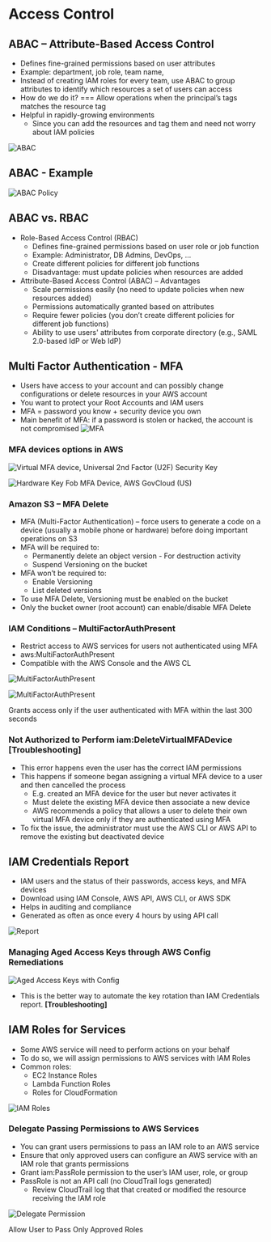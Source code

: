 # Access Control

## ABAC – Attribute-Based Access Control

- Defines fine-grained permissions based on user attributes
- Example: department, job role, team name,
- Instead of creating IAM roles for every team, use ABAC to group attributes to identify which resources a set of users can access
- How do we do it? === Allow operations when the principal’s tags matches the resource tag
- Helpful in rapidly-growing environments
  - Since you can add the resources and tag them and need not worry about IAM policies

![ABAC](./abac_permissions.png)

## ABAC - Example

![ABAC Policy](./abac_policy.png)

## ABAC vs. RBAC

- Role-Based Access Control (RBAC)
  - Defines fine-grained permissions based on user role or job function
  - Example: Administrator, DB Admins, DevOps, …
  - Create different policies for different job functions
  - Disadvantage: must update policies when resources are added
- Attribute-Based Access Control (ABAC) – Advantages
  - Scale permissions easily (no need to update policies when new resources added)
  - Permissions automatically granted based on attributes
  - Require fewer policies (you don’t create different policies for different job functions)
  - Ability to use users' attributes from corporate directory (e.g., SAML 2.0-based IdP or Web IdP)

## Multi Factor Authentication - MFA

- Users have access to your account and can possibly change configurations or delete resources in your AWS account
- You want to protect your Root Accounts and IAM users
- MFA = password you know + security device you own
- Main benefit of MFA:
  if a password is stolen or hacked, the account is not compromised
![MFA](./mfa.png)

### MFA devices options in AWS

![Virtual MFA device, Universal 2nd Factor (U2F) Security Key](./mfa_devices.png)

![Hardware Key Fob MFA Device, AWS GovCloud (US)](./mfa_devices_1.png)

### Amazon S3 – MFA Delete

- MFA (Multi-Factor Authentication) – force users to generate a code on a device (usually a mobile phone or hardware) before doing important operations on S3
- MFA will be required to:
  - Permanently delete an object version - For destruction activity
  - Suspend Versioning on the bucket
- MFA won’t be required to:
  - Enable Versioning
  - List deleted versions
- To use MFA Delete, Versioning must be enabled on the bucket
- Only the bucket owner (root account) can enable/disable MFA Delete

### IAM Conditions – MultiFactorAuthPresent

- Restrict access to AWS services for users not authenticated using MFA
- aws:MultiFactorAuthPresent
- Compatible with the AWS Console and the AWS CL

![MultiFactorAuthPresent](./mfa_iam_conditions.png)

![MultiFactorAuthPresent](./mfa_iam_conditions_numeric_less.png)

Grants access only if the user authenticated with MFA within the last 300 seconds

### Not Authorized to Perform iam:DeleteVirtualMFADevice **[Troubleshooting]**

- This error happens even the user has the correct IAM permissions
- This happens if someone began assigning a virtual MFA device to a user and then cancelled the process
  - E.g. created an MFA device for the user but never activates it
  - Must delete the existing MFA device then associate a new device
  - AWS recommends a policy that allows a user to delete their own virtual MFA device only if they are authenticated using MFA
- To fix the issue, the administrator must use the AWS CLI or AWS API to remove the existing but deactivated device

## IAM Credentials Report

- IAM users and the status of their passwords, access keys, and MFA devices
- Download using IAM Console, AWS API, AWS CLI, or AWS SDK
- Helps in auditing and compliance
- Generated as often as once every 4 hours by using API call

![Report](./iam_credentials_report.png)

### Managing Aged Access Keys through AWS Config Remediations

![Aged Access Keys with Config](./managing_aws_config.png)

- This is the better way to automate the key rotation than IAM Credentials report. **[Troubleshooting]**

## IAM Roles for Services

- Some AWS service will need to perform actions on your behalf
- To do so, we will assign permissions to AWS services with IAM Roles
- Common roles:
  - EC2 Instance Roles
  - Lambda Function Roles
  - Roles for CloudFormation

![IAM Roles](./iam_roles.png)

### Delegate Passing Permissions to AWS Services

- You can grant users permissions to pass an IAM role to an AWS service
- Ensure that only approved users can configure an AWS service with an IAM role that grants permissions
- Grant iam:PassRole permission to the user’s IAM user, role, or group
- PassRole is not an API call (no CloudTrail logs generated)
  - Review CloudTrail log that that created or modified the resource receiving the IAM role

![Delegate Permission](./iam_delegate_permissions.png)

Allow User to Pass Only Approved Roles
